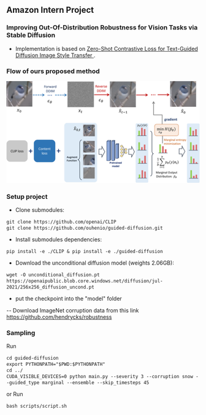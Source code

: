 ## Amazon Intern Project

### Improving Out-Of-Distribution Robustness for Vision Tasks via Stable Diffusion

- Implementation is based on [Zero-Shot Contrastive Loss for Text-Guided Diffusion Image Style Transfer ](https://arxiv.org/abs/2303.08622).


### Flow of ours proposed method
<img src="./figs/diffusion_flow.png" alt="diffusion" width="800px">


### Setup project

- Clone submodules:

```
git clone https://github.com/openai/CLIP
git clone https://github.com/ouhenio/guided-diffusion.git
```

- Install submodules dependencies:

```console
pip install -e ./CLIP & pip install -e ./guided-diffusion
```

- Download the unconditional diffusion model (weights 2.06GB):

```console
wget -O unconditional_diffusion.pt https://openaipublic.blob.core.windows.net/diffusion/jul-2021/256x256_diffusion_uncond.pt
```
- put the checkpoint into the "model" folder


-- Download ImageNet corruption data from this link https://github.com/hendrycks/robustness

### Sampling

Run

```console
cd guided-diffusion
export PYTHONPATH="$PWD:$PYTHONPATH" 
cd ../
CUDA_VISIBLE_DEVICES=0 python main.py --severity 3 --corruption snow --guided_type marginal --ensemble --skip_timesteps 45
```

or Run 
```console
bash scripts/script.sh
```

